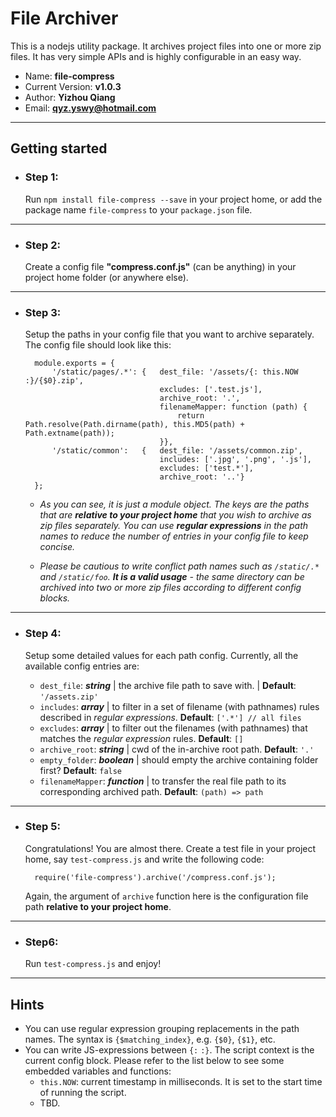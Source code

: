 # File Archiver

This is a nodejs utility package. It archives project files into one or more zip files. It has very simple APIs and is highly configurable in an easy way.

- Name: **file-compress**
- Current Version: **v1.0.3**
- Author: **Yizhou Qiang**
- Email: **qyz.yswy@hotmail.com**

---

## Getting started

- ### Step 1:

	Run `npm install file-compress --save` in your project home, or add the package name `file-compress` to your `package.json` file.

---

- ### Step 2:

	Create a config file **"compress.conf.js"** (can be anything) in your project home folder (or anywhere else).



---

- ### Step 3:

	Setup the paths in your config file that you want to archive separately. The config file should look like this:

		module.exports = {
			'/static/pages/.*':	{	dest_file: '/assets/{: this.NOW :}/{$0}.zip',
									excludes: ['.test.js'],
									archive_root: '.',
									filenameMapper: function (path) {
										return Path.resolve(Path.dirname(path), this.MD5(path) + Path.extname(path));
									}},
			'/static/common':	{	dest_file: '/assets/common.zip',
									includes: ['.jpg', '.png', '.js'],
									excludes: ['test.*'],
									archive_root: '..'}
		};

	- *As you can see, it is just a module object. The keys are the paths that are **relative to your project home** that you wish to archive as zip files separately. You can use ***regular expressions*** in the path names to reduce the number of entries in your config file to keep concise.*

	- *Please be cautious to write conflict path names such as `/static/.*` and `/static/foo`. **It is a valid usage** - the same directory can be archived into two or more zip files according to different config blocks.*

---

- ### Step 4:

	Setup some detailed values for each path config. Currently, all the available config entries are:

	- `dest_file`: ***string*** | the archive file path to save with. | **Default**: `'/assets.zip'`
	- `includes`: ***array*** | to filter in a set of filename (with pathnames) rules described in *regular expressions*. **Default**: `['.*'] // all files`
	- `excludes`: ***array*** | to filter out the filenames (with pathnames) that matches the *regular expression* rules. **Default**: `[]`
	- `archive_root`: ***string*** | cwd of the in-archive root path. **Default**: `'.'`
	- `empty_folder`: ***boolean*** | should empty the archive containing folder first? **Default**: `false`
	- `filenameMapper`: ***function*** | to transfer the real file path to its corresponding archived path. **Default**: `(path) => path`

---

- ### Step 5:

	Congratulations! You are almost there. Create a test file in your project home, say `test-compress.js` and write the following code:

		require('file-compress').archive('/compress.conf.js');

	Again, the argument of `archive` function here is the configuration file path **relative to your project home**.

---

- ### Step6:

	Run `test-compress.js` and enjoy!

---

## Hints

- You can use regular expression grouping replacements in the path names. The syntax is `{$matching_index}`, e.g. `{$0}`, `{$1}`, etc.
- You can write JS-expressions between `{:` `:}`. The script context is the current config block. Please refer to the list below to see some embedded variables and functions:
	- `this.NOW`: current timestamp in milliseconds. It is set to the start time of running the script.
	- TBD.
